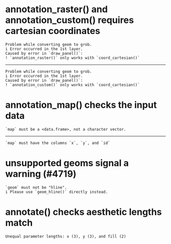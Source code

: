 # annotation_raster() and annotation_custom() requires cartesian coordinates

    Problem while converting geom to grob.
    i Error occurred in the 1st layer.
    Caused by error in `draw_panel()`:
    ! `annotation_raster()` only works with `coord_cartesian()`

---

    Problem while converting geom to grob.
    i Error occurred in the 1st layer.
    Caused by error in `draw_panel()`:
    ! `annotation_custom()` only works with `coord_cartesian()`

# annotation_map() checks the input data

    `map` must be a <data.frame>, not a character vector.

---

    `map` must have the columns `x`, `y`, and `id`

# unsupported geoms signal a warning (#4719)

    `geom` must not be "hline".
    i Please use `geom_hline()` directly instead.

# annotate() checks aesthetic lengths match

    Unequal parameter lengths: x (3), y (3), and fill (2)

